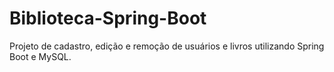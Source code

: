 # Biblioteca-Spring-Boot
Projeto de cadastro, edição e remoção de usuários e livros utilizando Spring Boot e MySQL.
